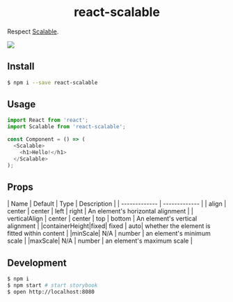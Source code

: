 <div align="center">
  <h1>react-scalable</h1>
</div>

<!-- travis https://travis-ci.org/ -->
<!-- appveyor https://ci.appveyor.com -->
<!-- codecov https://codecov.io/gh -->
<!-- npm version badge: https://badge.fury.io/ -->

Respect [Scalable](https://github.com/ScriptArtist/Scalable).

![](./images/readme.gif)

## Install
```sh
$ npm i --save react-scalable
```

## Usage
```javascript
import React from 'react';
import Scalable from 'react-scalable';

const Component = () => (
  <Scalable>
    <h1>Hello!</h1>
  </Scalable>
);
```

## Props
| Name | Default | Type | Description |
| ------------- | ------------- |
| align | center | center &#124; left &#124; right | An element's horizontal alignment |
| verticalAlign | center | center &#124; top &#124; bottom | An element's vertical alignment  |
|containerHeight|fixed| fixed &#124; auto| whether the element is fitted within content |
|minScale| N/A | number | an element's minimum scale |
|maxScale| N/A | number | an element's maximum scale |

## Development
```sh
$ npm i
$ npm start # start storybook
$ open http://localhost:8080
```
